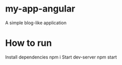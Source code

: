 # my-app-angular
A simple blog-like application

# How to run

Install dependencies
npm i
Start dev-server
npm start
